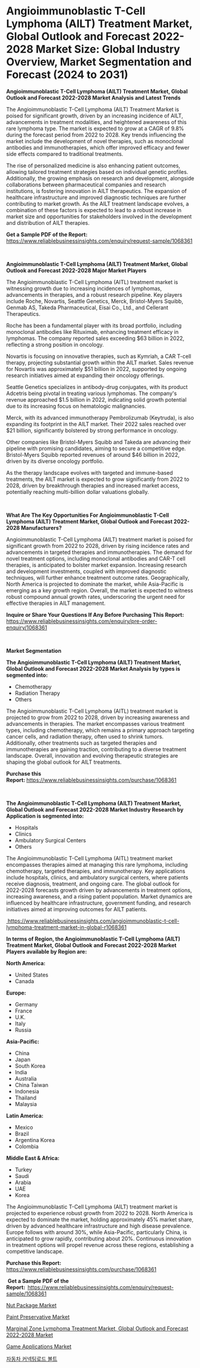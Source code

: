 <p><h1>Angioimmunoblastic T-Cell Lymphoma (AILT) Treatment Market, Global Outlook and Forecast 2022-2028 Market Size: Global Industry Overview, Market Segmentation and Forecast (2024 to 2031)</h1></p><p><strong>Angioimmunoblastic T-Cell Lymphoma (AILT) Treatment Market, Global Outlook and Forecast 2022-2028 Market Analysis and Latest Trends</strong></p>
<p><p>The Angioimmunoblastic T-Cell Lymphoma (AILT) Treatment Market is poised for significant growth, driven by an increasing incidence of AILT, advancements in treatment modalities, and heightened awareness of this rare lymphoma type. The market is expected to grow at a CAGR of 9.8% during the forecast period from 2022 to 2028. Key trends influencing the market include the development of novel therapies, such as monoclonal antibodies and immunotherapies, which offer improved efficacy and fewer side effects compared to traditional treatments.</p><p>The rise of personalized medicine is also enhancing patient outcomes, allowing tailored treatment strategies based on individual genetic profiles. Additionally, the growing emphasis on research and development, alongside collaborations between pharmaceutical companies and research institutions, is fostering innovation in AILT therapeutics. The expansion of healthcare infrastructure and improved diagnostic techniques are further contributing to market growth. As the AILT treatment landscape evolves, a combination of these factors is expected to lead to a robust increase in market size and opportunities for stakeholders involved in the development and distribution of AILT therapies.</p></p>
<p><strong>Get a Sample PDF of the Report:&nbsp;</strong> <a href="https://www.reliablebusinessinsights.com/enquiry/request-sample/1068361">https://www.reliablebusinessinsights.com/enquiry/request-sample/1068361</a></p>
<p>&nbsp;</p>
<p><strong>Angioimmunoblastic T-Cell Lymphoma (AILT) Treatment Market, Global Outlook and Forecast 2022-2028 Major Market Players</strong></p>
<p><p>The Angioimmunoblastic T-Cell Lymphoma (AITL) treatment market is witnessing growth due to increasing incidences of lymphomas, advancements in therapies, and a robust research pipeline. Key players include Roche, Novartis, Seattle Genetics, Merck, Bristol-Myers Squibb, Genmab AS, Takeda Pharmaceutical, Eisai Co., Ltd., and Cellerant Therapeutics.</p><p>Roche has been a fundamental player with its broad portfolio, including monoclonal antibodies like Rituximab, enhancing treatment efficacy in lymphomas. The company reported sales exceeding $63 billion in 2022, reflecting a strong position in oncology.</p><p>Novartis is focusing on innovative therapies, such as Kymriah, a CAR T-cell therapy, projecting substantial growth within the AILT market. Sales revenue for Novartis was approximately $51 billion in 2022, supported by ongoing research initiatives aimed at expanding their oncology offerings.</p><p>Seattle Genetics specializes in antibody-drug conjugates, with its product Adcetris being pivotal in treating various lymphomas. The company's revenue approached $1.5 billion in 2022, indicating solid growth potential due to its increasing focus on hematologic malignancies.</p><p>Merck, with its advanced immunotherapy Pembrolizumab (Keytruda), is also expanding its footprint in the AILT market. Their 2022 sales reached over $21 billion, significantly bolstered by strong performance in oncology.</p><p>Other companies like Bristol-Myers Squibb and Takeda are advancing their pipeline with promising candidates, aiming to secure a competitive edge. Bristol-Myers Squibb reported revenues of around $46 billion in 2022, driven by its diverse oncology portfolio. </p><p>As the therapy landscape evolves with targeted and immune-based treatments, the AILT market is expected to grow significantly from 2022 to 2028, driven by breakthrough therapies and increased market access, potentially reaching multi-billion dollar valuations globally.</p></p>
<p>&nbsp;</p>
<p><strong>What Are The Key Opportunities For Angioimmunoblastic T-Cell Lymphoma (AILT) Treatment Market, Global Outlook and Forecast 2022-2028 Manufacturers?</strong></p>
<p><p>Angioimmunoblastic T-Cell Lymphoma (AILT) treatment market is poised for significant growth from 2022 to 2028, driven by rising incidence rates and advancements in targeted therapies and immunotherapies. The demand for novel treatment options, including monoclonal antibodies and CAR-T cell therapies, is anticipated to bolster market expansion. Increasing research and development investments, coupled with improved diagnostic techniques, will further enhance treatment outcome rates. Geographically, North America is projected to dominate the market, while Asia-Pacific is emerging as a key growth region. Overall, the market is expected to witness robust compound annual growth rates, underscoring the urgent need for effective therapies in AILT management.</p></p>
<p><strong>Inquire or Share Your Questions If Any Before Purchasing This Report:</strong> <a href="https://www.reliablebusinessinsights.com/enquiry/pre-order-enquiry/1068361">https://www.reliablebusinessinsights.com/enquiry/pre-order-enquiry/1068361</a></p>
<p>&nbsp;</p>
<p><strong>Market Segmentation</strong></p>
<p><strong>The Angioimmunoblastic T-Cell Lymphoma (AILT) Treatment Market, Global Outlook and Forecast 2022-2028 Market Analysis by types is segmented into:</strong></p>
<p><ul><li>Chemotherapy</li><li>Radiation Therapy</li><li>Others</li></ul></p>
<p><p>The Angioimmunoblastic T-Cell Lymphoma (AITL) treatment market is projected to grow from 2022 to 2028, driven by increasing awareness and advancements in therapies. The market encompasses various treatment types, including chemotherapy, which remains a primary approach targeting cancer cells, and radiation therapy, often used to shrink tumors. Additionally, other treatments such as targeted therapies and immunotherapies are gaining traction, contributing to a diverse treatment landscape. Overall, innovation and evolving therapeutic strategies are shaping the global outlook for AILT treatments.</p></p>
<p><strong>Purchase this Report:&nbsp;</strong><a href="https://www.reliablebusinessinsights.com/purchase/1068361">https://www.reliablebusinessinsights.com/purchase/1068361</a></p>
<p>&nbsp;</p>
<p><strong>The Angioimmunoblastic T-Cell Lymphoma (AILT) Treatment Market, Global Outlook and Forecast 2022-2028 Market Industry Research by Application is segmented into:</strong></p>
<p><ul><li>Hospitals</li><li>Clinics</li><li>Ambulatory Surgical Centers</li><li>Others</li></ul></p>
<p><p>The Angioimmunoblastic T-Cell Lymphoma (AITL) treatment market encompasses therapies aimed at managing this rare lymphoma, including chemotherapy, targeted therapies, and immunotherapy. Key applications include hospitals, clinics, and ambulatory surgical centers, where patients receive diagnosis, treatment, and ongoing care. The global outlook for 2022-2028 forecasts growth driven by advancements in treatment options, increasing awareness, and a rising patient population. Market dynamics are influenced by healthcare infrastructure, government funding, and research initiatives aimed at improving outcomes for AILT patients.</p></p>
<p><a href="https://www.reliablebusinessinsights.com/angioimmunoblastic-t-cell-lymphoma-treatment-market-in-global-r1068361">&nbsp;https://www.reliablebusinessinsights.com/angioimmunoblastic-t-cell-lymphoma-treatment-market-in-global-r1068361</a></p>
<p><strong>In terms of Region, the Angioimmunoblastic T-Cell Lymphoma (AILT) Treatment Market, Global Outlook and Forecast 2022-2028 Market Players available by Region are:</strong></p>
<p>
    <p> <strong> North America: </strong>
        <ul>
            <li>United States</li>
            <li>Canada</li>
        </ul>
        </p> 
    <p> <strong> Europe: </strong>
        <ul>
            <li>Germany</li>
            <li>France</li>
            <li>U.K.</li>
            <li>Italy</li>
            <li>Russia</li>
        </ul>
        </p> 
    <p> <strong> Asia-Pacific: </strong>
        <ul>
            <li>China</li>
            <li>Japan</li>
            <li>South Korea</li>
            <li>India</li>
            <li>Australia</li>
            <li>China Taiwan</li>
            <li>Indonesia</li>
            <li>Thailand</li>
            <li>Malaysia</li>
        </ul>
        </p> 
    <p> <strong> Latin America: </strong>
        <ul>
            <li>Mexico</li>
            <li>Brazil</li>
            <li>Argentina Korea</li>
            <li>Colombia</li>
        </ul>
        </p> 
    <p> <strong> Middle East & Africa: </strong>
        <ul>
            <li>Turkey</li>
            <li>Saudi</li>
            <li>Arabia</li>
            <li>UAE</li>
            <li>Korea</li>
        </ul>
    </p>
    </p>
<p><p>The Angioimmunoblastic T-Cell Lymphoma (AILT) treatment market is projected to experience robust growth from 2022 to 2028. North America is expected to dominate the market, holding approximately 45% market share, driven by advanced healthcare infrastructure and high disease prevalence. Europe follows with around 30%, while Asia-Pacific, particularly China, is anticipated to grow rapidly, contributing about 20%. Continuous innovation in treatment options will propel revenue across these regions, establishing a competitive landscape.</p></p>
<p><strong>Purchase this Report: </strong><a href="https://www.reliablebusinessinsights.com/purchase/1068361">https://www.reliablebusinessinsights.com/purchase/1068361</a></p>
<p>&nbsp;<strong>Get a Sample PDF of the Report:&nbsp;&nbsp;</strong><a href="https://www.reliablebusinessinsights.com/enquiry/request-sample/1068361">https://www.reliablebusinessinsights.com/enquiry/request-sample/1068361</a></p>
<p><strong></strong></p>
<p><p><a href="https://medium.com/@polesdua.1/the-comprehensive-nut-package-market-research-report-is-essential-for-understanding-current-54a7cf7a784d">Nut Package Market</a></p><p><a href="https://issuu.com/reportprime-2/docs/paint-preservative-market-size-2030_9c1d6e7b64c410">Paint Preservative Market</a></p><p><a href="https://github.com/WayneGriffin411/Market-Research-Report-List-1/blob/main/marginal-zone-lymphoma-treatment-market-global-outlook-and-forecast-2022-2028-market.md">Marginal Zone Lymphoma Treatment Market, Global Outlook and Forecast 2022-2028 Market</a></p><p><a href="https://www.linkedin.com/pulse/global-market-pulse-trends-growth-analysis-game-applications-forecasted-ojwue?trackingId=iAMa%2B4UESACTh0MZHxVqXg%3D%3D">Game Applications Market</a></p><p><a href="https://medium.com/@mujgankortalih/%EC%8B%A0%ED%9D%A5-%EC%9E%90%EB%8F%99%EC%B0%A8-%EC%97%B0%EA%B2%B0-%EB%A1%9C%EB%93%9C-%EB%B3%BC%ED%8A%B8-%EC%8B%9C%EC%9E%A5-%EA%B8%B0%ED%9A%8C-2024%EB%85%84%EB%B6%80%ED%84%B0-2031%EB%85%84%EA%B9%8C%EC%A7%80%EC%9D%98-%ED%88%AC%EC%9E%90%EC%9E%90%EC%99%80-%EC%9D%B4%ED%95%B4%EA%B4%80%EA%B3%84%EC%9E%90%EB%A5%BC-%EC%9C%84%ED%95%9C-%EC%8B%9C%EC%9E%A5-%EB%B6%84%EC%84%9D-%EC%98%88%EC%B8%A1-00819b9295eb">자동차 커넥팅로드 볼트</a></p></p>